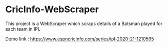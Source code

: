 # CricInfo-WebScraper
This project  is a WebScraper which scraps  details of a Batsman  played for each team in IPL

Demo link : https://www.espncricinfo.com/series/ipl-2020-21-1210595
